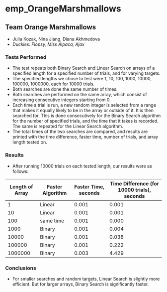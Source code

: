# emp_OrangeMarshmallows

## Team Orange Marshmallows
* Julia Kozak, Nina Jiang, Diana Akhmedova 
* *Duckies: Flopsy, Miss Alpaca, Ajax*

### Tests Performed 
* The test repeats both Binary Search and Linear Search on arrays of a specified length for a specified number of trials, and for varying targets.
* The specified lengths we chose to test were 1, 10, 100, 1000, 10000, 100000, 1000000, each for 10000 trials.
* Both searches are done the same number of times.
* Both searches are performed on the same array, which consist of increasing consecutive integers starting from 0.
* Each time a trial is run, a new random integer is selected from a range that makes it equally likely to be in the array or outside of it. It is then searched for. This is done consecutively for the Binary Search algorithm for the number of specified trials, and the time that it takes is recorded. The same is repeated for the Linear Search algorithm.
* The total times of the two searches are compared, and results are printed with the time difference, faster time, number of trials, and array length tested on.

### Results
* After running 10000 trials on each tested length, our results were as follows:

| Length of Array | Faster Algorithm | Faster Time, seconds | Time Difference (for 10000 trials), seconds |
| ----------- | ----------- | ----------- | ----------- |
| 1 | Linear | 0.001 | 0.001 |
| 10 | Linear | 0.001 | 0.001 |
| 100 | same time | 0.001 | 0.000 |
| 1000 | Binary | 0.001 | 0.004 |
| 10000 | Binary | 0.001 | 0.038 |
| 100000 | Binary | 0.001 | 0.222 |
| 1000000 | Binary | 0.003 | 4.429 |


### Conclusions
* For smaller searches and random targets, Linear Search is slightly more efficient. But for larger arrays, Binary Search is significantly faster.
